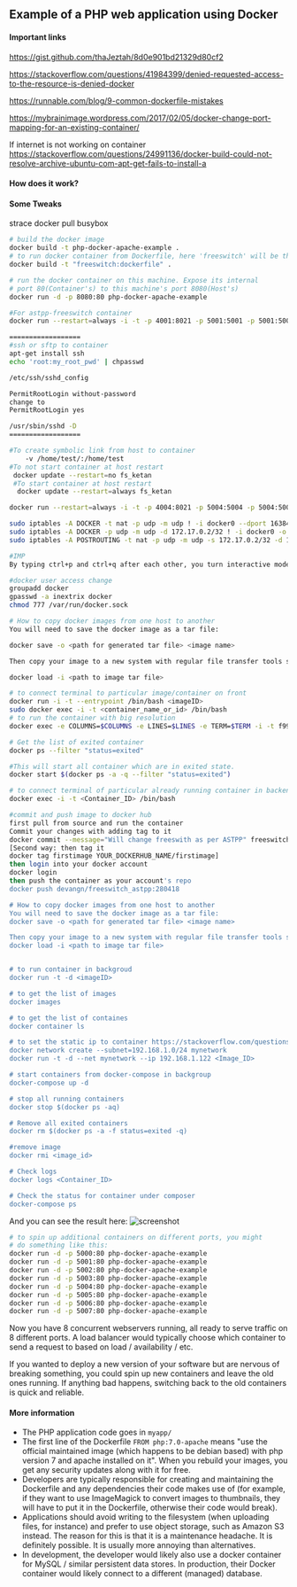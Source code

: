 ## Example of a PHP web application using Docker

#### Important links
https://gist.github.com/thaJeztah/8d0e901bd21329d80cf2

https://stackoverflow.com/questions/41984399/denied-requested-access-to-the-resource-is-denied-docker

https://runnable.com/blog/9-common-dockerfile-mistakes

https://mybrainimage.wordpress.com/2017/02/05/docker-change-port-mapping-for-an-existing-container/

If internet is not working on container
https://stackoverflow.com/questions/24991136/docker-build-could-not-resolve-archive-ubuntu-com-apt-get-fails-to-install-a

#### How does it work?

#### Some Tweaks
strace docker pull busybox

```bash
# build the docker image
docker build -t php-docker-apache-example .
# to run docker container from Dockerfile, here 'freeswitch' will be the container's name
docker build -t "freeswitch:dockerfile" .

# run the docker container on this machine. Expose its internal
# port 80(Container's) to this machine's port 8080(Host's)
docker run -d -p 8080:80 php-docker-apache-example

#For astpp-freeswitch container
docker run --restart=always -i -t -p 4001:8021 -p 5001:5001 -p 5001:5001/udp -p 17000:17000/udp -p 17001:17001/udp -p 17002:17002/udp -p 17003:17003/udp -p 17004:17004/udp -p 17005:17005/udp -p 17006:17006/udp -p 17007:17007/udp -p 17008:17008/udp -p 17009:17009/udp --name fs_ketan <image_id> /bin/bash

==================
#ssh or sftp to container
apt-get install ssh
echo 'root:my_root_pwd' | chpasswd

/etc/ssh/sshd_config

PermitRootLogin without-password
change to
PermitRootLogin yes

/usr/sbin/sshd -D
==================

#To create symbolic link from host to container
    -v /home/test/:/home/test
#To not start container at host restart
 docker update --restart=no fs_ketan
 #To start container at host restart
  docker update --restart=always fs_ketan

docker run --restart=always -i -t -p 4004:8021 -p 5004:5004 -p 5004:5004/udp -p 18001-18500:18001-18500/udp --name fs_ankit fd257891580e /bin/bash

sudo iptables -A DOCKER -t nat -p udp -m udp ! -i docker0 --dport 16384:32767 -j DNAT --to-destination 172.17.0.2:16384-32767
sudo iptables -A DOCKER -p udp -m udp -d 172.17.0.2/32 ! -i docker0 -o docker0 --dport 16384:32767 -j ACCEPT
sudo iptables -A POSTROUTING -t nat -p udp -m udp -s 172.17.0.2/32 -d 172.17.0.2/32 --dport 16384:32767 -j MASQUERADE

#IMP
By typing ctrl+p and ctrl+q after each other, you turn interactive mode to daemon mode, which keeps the container running but frees up your terminal.

#docker user access change
groupadd docker
gpasswd -a inextrix docker
chmod 777 /var/run/docker.sock

# How to copy docker images from one host to another
You will need to save the docker image as a tar file:

docker save -o <path for generated tar file> <image name>

Then copy your image to a new system with regular file transfer tools such as cp or scp. After that you will have to load the image into docker:

docker load -i <path to image tar file>

# to connect terminal to particular image/container on front
docker run -i -t --entrypoint /bin/bash <imageID>
sudo docker exec -i -t <container_name_or_id> /bin/bash
# to run the container with big resolution
docker exec -e COLUMNS=$COLUMNS -e LINES=$LINES -e TERM=$TERM -i -t f992c5b5e2ca /bin/bash

# Get the list of exited container
docker ps --filter "status=exited"

#This will start all container which are in exited state.
docker start $(docker ps -a -q --filter "status=exited")

# to connect terminal of particular already running container in backend
docker exec -i -t <Container_ID> /bin/bash

#commit and push image to docker hub
first pull from source and run the container
Commit your changes with adding tag to it
docker commit --message="Will change freeswith as per ASTPP" freeswitch freeswitch_astpp:280418
[Second way: then tag it
docker tag firstimage YOUR_DOCKERHUB_NAME/firstimage]
then login into your docker account
docker login
then push the container as your account's repo
docker push devangn/freeswitch_astpp:280418

# How to copy docker images from one host to another
You will need to save the docker image as a tar file:
docker save -o <path for generated tar file> <image name>

Then copy your image to a new system with regular file transfer tools such as cp or scp. After that you will have to load the image into docker:
docker load -i <path to image tar file>


# to run container in backgroud
docker run -t -d <imageID>

# to get the list of images
docker images

# to get the list of containes
docker container ls

# to set the static ip to container https://stackoverflow.com/questions/25529386/how-can-i-set-a-static-ip-address-in-a-docker-container
docker network create --subnet=192.168.1.0/24 mynetwork
docker run -t -d --net mynetwork --ip 192.168.1.122 <Image_ID>

# start containers from docker-compose in backgroup
docker-compose up -d

# stop all running containers
docker stop $(docker ps -aq)

# Remove all exited containers
docker rm $(docker ps -a -f status=exited -q)

#remove image
docker rmi <image_id>

# Check logs
docker logs <Container_ID>

# Check the status for container under composer
docker-compose ps

```

And you can see the result here:
![screenshot](https://raw.githubusercontent.com/fuhrysteve/php-docker-apache-example/master/example.jpg)

```bash
# to spin up additional containers on different ports, you might
# do something like this:
docker run -d -p 5000:80 php-docker-apache-example
docker run -d -p 5001:80 php-docker-apache-example
docker run -d -p 5002:80 php-docker-apache-example
docker run -d -p 5003:80 php-docker-apache-example
docker run -d -p 5004:80 php-docker-apache-example
docker run -d -p 5005:80 php-docker-apache-example
docker run -d -p 5006:80 php-docker-apache-example
docker run -d -p 5007:80 php-docker-apache-example
```
Now you have 8 concurrent webservers running, all ready to serve
traffic on 8 different ports. A load balancer would typically
choose which container to send a request to based on load /
availability / etc.

If you wanted to deploy a new version of your software but are nervous
of breaking something, you could spin up new containers and leave the
old ones running. If anything bad happens, switching back to the old
containers is quick and reliable.


#### More information

* The PHP application code goes in `myapp/`
* The first line of the Dockerfile `FROM php:7.0-apache` means "use
  the official maintained image (which happens to be debian based)
  with php version 7 and apache installed on it". When you rebuild your
  images, you get any security updates along with it for free.
* Developers are typically responsible for creating and maintaining 
  the Dockerfile and any dependencies their code makes use of (for
  example, if they want to use ImageMagick to convert images to
  thumbnails, they will have to put it in the Dockerfile, otherwise
  their code would break).
* Applications should avoid writing to the filesystem (when uploading
  files, for instance) and prefer to use object storage, such as
  Amazon S3 instead. The reason for this is that it is a maintenance
  headache. It is definitely possible. It is usually more annoying
  than alternatives.
* In development, the developer would likely also use a docker container
  for MySQL / similar persistent data stores. In production, their Docker
  container would likely connect to a different (managed) database.
